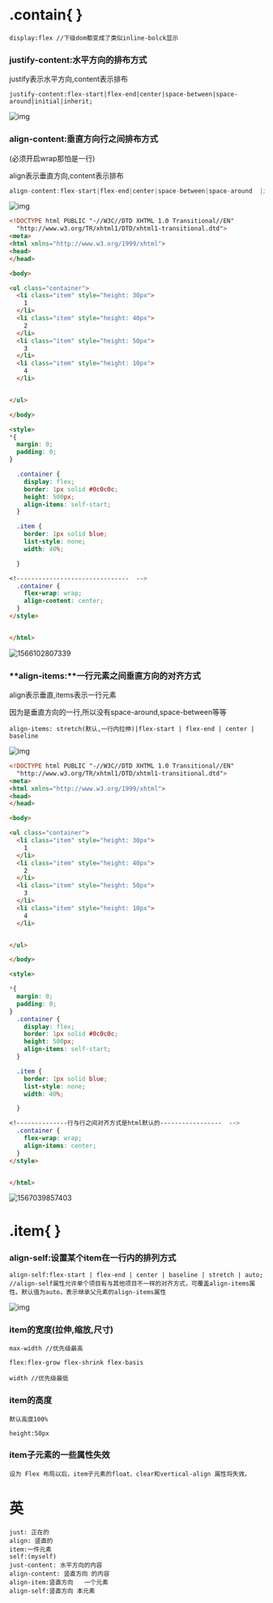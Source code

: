 

# .contain{ }

```
display:flex //下级dom都变成了类似inline-bolck显示
```
### justify-content:水平方向的排布方式

justify表示水平方向,content表示排布

```
justify-content:flex-start|flex-end|center|space-between|space-around|initial|inherit;
```
![img](img/bg2015071010.png)

### align-content:垂直方向行之间排布方式

(必须开启wrap那怕是一行)

align表示垂直方向,content表示排布

```js
align-content:flex-start|flex-end|center|space-between|space-around  |initial|inherit|stretch(默认);
```

![img](img/bg2015071012.png)

```html
<!DOCTYPE html PUBLIC "-//W3C//DTD XHTML 1.0 Transitional//EN"
  "http://www.w3.org/TR/xhtml1/DTD/xhtml1-transitional.dtd">
<meta>
<html xmlns="http://www.w3.org/1999/xhtml">
<head>
</head>

<body>

<ul class="container">
  <li class="item" style="height: 30px">
    1
  </li>
  <li class="item" style="height: 40px">
    2
  </li>
  <li class="item" style="height: 50px">
    3
  </li>
  <li class="item" style="height: 10px">
    4
  </li>


</ul>

</body>

<style>
*{
  margin: 0;
  padding: 0;
}

  .container {
    display: flex;
    border: 1px solid #0c0c0c;
    height: 500px;
    align-items: self-start;
  }

  .item {
    border: 1px solid blue;
    list-style: none;
    width: 40%;

  }

<!-------------------------------  -->
  .container {
    flex-wrap: wrap;
    align-content: center;
  }
</style>


</html>

```

![1566102807339](img/1566102807339.png)

### **align-items:**一行元素之间垂直方向的对齐方式

 align表示垂直,items表示一行元素

因为是垂直方向的一行,所以没有space-around,space-between等等

```
align-items: stretch(默认,一行内拉伸)|flex-start | flex-end | center | baseline 
```

![img](img/bg2015071011.png)

```html
<!DOCTYPE html PUBLIC "-//W3C//DTD XHTML 1.0 Transitional//EN"
  "http://www.w3.org/TR/xhtml1/DTD/xhtml1-transitional.dtd">
<meta>
<html xmlns="http://www.w3.org/1999/xhtml">
<head>
</head>

<body>

<ul class="container">
  <li class="item" style="height: 30px">
    1
  </li>
  <li class="item" style="height: 40px">
    2
  </li>
  <li class="item" style="height: 50px">
    3
  </li>
  <li class="item" style="height: 10px">
    4
  </li>


</ul>

</body>

<style>

*{
  margin: 0;
  padding: 0;
}
  .container {
    display: flex;
    border: 1px solid #0c0c0c;
    height: 500px;
    align-items: self-start;
  }

  .item {
    border: 1px solid blue;
    list-style: none;
    width: 40%;

  }

<!--------------行与行之间对齐方式是html默认的-----------------  -->
  .container {
    flex-wrap: wrap;
    align-items: center;
  }
</style>


</html>


```

![1567039857403](img/1567039857403.png)

# .item{ }

### align-self:设置某个item在一行内的排列方式
```
align-self:flex-start | flex-end | center | baseline | stretch | auto;
//align-self属性允许单个项目有与其他项目不一样的对齐方式，可覆盖align-items属性。默认值为auto，表示继承父元素的align-items属性
```

![img](img/bg2015071016.png)

### item的宽度(拉伸,缩放,尺寸)

```
max-width //优先级最高
```


```
flex:flex-grow flex-shrink flex-basis 
```
```
width //优先级最低
```

### item的高度 

```
默认高度100%
```


```
height:50px
```

### item子元素的一些属性失效

```
设为 Flex 布局以后，item子元素的float、clear和vertical-align 属性将失效。
```

# 英

```
just: 正在的
align: 竖直的
item:一件元素
self:(myself)
just-content: 水平方向的内容
align-content: 竖直方向 的内容
align-item:竖直方向   一个元素
align-self:竖直方向 本元素

```